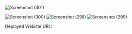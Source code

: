 ![Screenshot (301)](https://github.com/ishank1212/Dynamic-Menu-Carousel/assets/73271919/ba487ea4-f8a8-40fc-bbb8-894562e344c8)

![Screenshot (300)](https://github.com/ishank1212/Dynamic-Menu-Carousel/assets/73271919/6956efb8-33e4-40dd-b20b-3f092a50dc0b)
![Screenshot (298)](https://github.com/ishank1212/Dynamic-Menu-Carousel/assets/73271919/f3f5bb73-93db-4b9c-8677-9710bb359aee)
![Screenshot (299)](https://github.com/ishank1212/Dynamic-Menu-Carousel/assets/73271919/d1cbe648-76af-47a3-a5e0-37ad7fee2478)



Deployed Webiste URL: 
